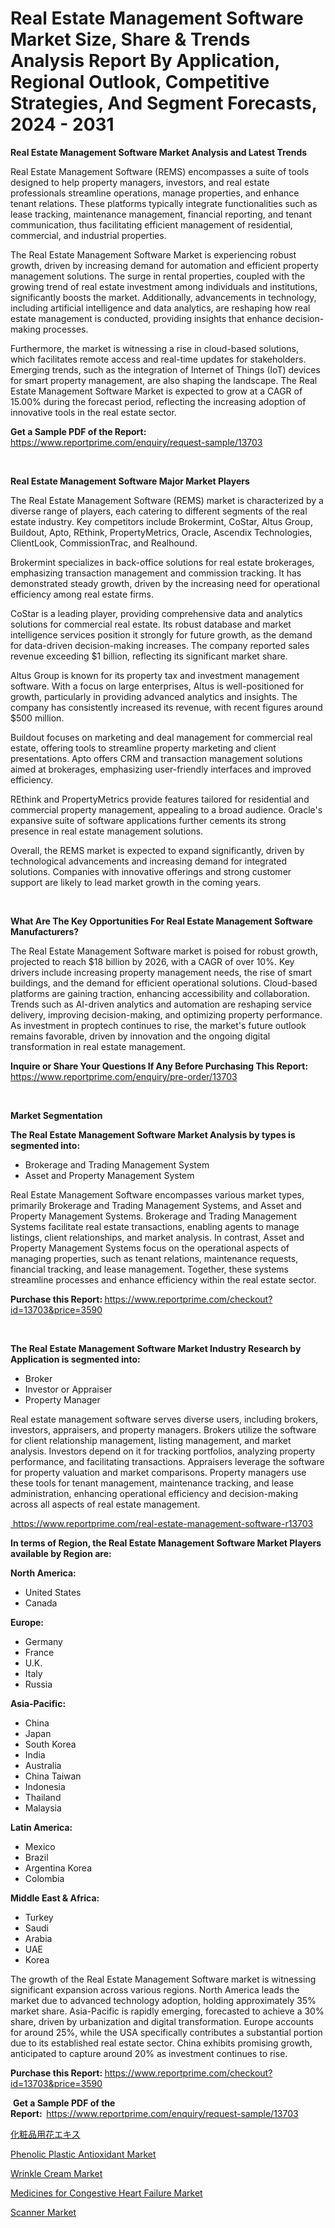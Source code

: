 <p><h1>Real Estate Management Software Market Size, Share & Trends Analysis Report By Application, Regional Outlook, Competitive Strategies, And Segment Forecasts, 2024 - 2031</h1></p><p><strong>Real Estate Management Software Market Analysis and Latest Trends</strong></p>
<p><p>Real Estate Management Software (REMS) encompasses a suite of tools designed to help property managers, investors, and real estate professionals streamline operations, manage properties, and enhance tenant relations. These platforms typically integrate functionalities such as lease tracking, maintenance management, financial reporting, and tenant communication, thus facilitating efficient management of residential, commercial, and industrial properties.</p><p>The Real Estate Management Software Market is experiencing robust growth, driven by increasing demand for automation and efficient property management solutions. The surge in rental properties, coupled with the growing trend of real estate investment among individuals and institutions, significantly boosts the market. Additionally, advancements in technology, including artificial intelligence and data analytics, are reshaping how real estate management is conducted, providing insights that enhance decision-making processes.</p><p>Furthermore, the market is witnessing a rise in cloud-based solutions, which facilitates remote access and real-time updates for stakeholders. Emerging trends, such as the integration of Internet of Things (IoT) devices for smart property management, are also shaping the landscape. The Real Estate Management Software Market is expected to grow at a CAGR of 15.00% during the forecast period, reflecting the increasing adoption of innovative tools in the real estate sector.</p></p>
<p><strong>Get a Sample PDF of the Report:&nbsp;</strong> <a href="https://www.reportprime.com/enquiry/request-sample/13703">https://www.reportprime.com/enquiry/request-sample/13703</a></p>
<p>&nbsp;</p>
<p><strong>Real Estate Management Software Major Market Players</strong></p>
<p><p>The Real Estate Management Software (REMS) market is characterized by a diverse range of players, each catering to different segments of the real estate industry. Key competitors include Brokermint, CoStar, Altus Group, Buildout, Apto, REthink, PropertyMetrics, Oracle, Ascendix Technologies, ClientLook, CommissionTrac, and Realhound. </p><p>Brokermint specializes in back-office solutions for real estate brokerages, emphasizing transaction management and commission tracking. It has demonstrated steady growth, driven by the increasing need for operational efficiency among real estate firms.</p><p>CoStar is a leading player, providing comprehensive data and analytics solutions for commercial real estate. Its robust database and market intelligence services position it strongly for future growth, as the demand for data-driven decision-making increases. The company reported sales revenue exceeding $1 billion, reflecting its significant market share.</p><p>Altus Group is known for its property tax and investment management software. With a focus on large enterprises, Altus is well-positioned for growth, particularly in providing advanced analytics and insights. The company has consistently increased its revenue, with recent figures around $500 million.</p><p>Buildout focuses on marketing and deal management for commercial real estate, offering tools to streamline property marketing and client presentations. Apto offers CRM and transaction management solutions aimed at brokerages, emphasizing user-friendly interfaces and improved efficiency.</p><p>REthink and PropertyMetrics provide features tailored for residential and commercial property management, appealing to a broad audience. Oracle's expansive suite of software applications further cements its strong presence in real estate management solutions.</p><p>Overall, the REMS market is expected to expand significantly, driven by technological advancements and increasing demand for integrated solutions. Companies with innovative offerings and strong customer support are likely to lead market growth in the coming years.</p></p>
<p>&nbsp;</p>
<p><strong>What Are The Key Opportunities For Real Estate Management Software Manufacturers?</strong></p>
<p><p>The Real Estate Management Software market is poised for robust growth, projected to reach $18 billion by 2026, with a CAGR of over 10%. Key drivers include increasing property management needs, the rise of smart buildings, and the demand for efficient operational solutions. Cloud-based platforms are gaining traction, enhancing accessibility and collaboration. Trends such as AI-driven analytics and automation are reshaping service delivery, improving decision-making, and optimizing property performance. As investment in proptech continues to rise, the market's future outlook remains favorable, driven by innovation and the ongoing digital transformation in real estate management.</p></p>
<p><strong>Inquire or Share Your Questions If Any Before Purchasing This Report:</strong> <a href="https://www.reportprime.com/enquiry/pre-order/13703">https://www.reportprime.com/enquiry/pre-order/13703</a></p>
<p>&nbsp;</p>
<p><strong>Market Segmentation</strong></p>
<p><strong>The Real Estate Management Software Market Analysis by types is segmented into:</strong></p>
<p><ul><li>Brokerage and Trading Management System</li><li>Asset and Property Management System</li></ul></p>
<p><p>Real Estate Management Software encompasses various market types, primarily Brokerage and Trading Management Systems, and Asset and Property Management Systems. Brokerage and Trading Management Systems facilitate real estate transactions, enabling agents to manage listings, client relationships, and market analysis. In contrast, Asset and Property Management Systems focus on the operational aspects of managing properties, such as tenant relations, maintenance requests, financial tracking, and lease management. Together, these systems streamline processes and enhance efficiency within the real estate sector.</p></p>
<p><strong>Purchase this Report:&nbsp;</strong><a href="https://www.reportprime.com/checkout?id=13703&price=3590">https://www.reportprime.com/checkout?id=13703&price=3590</a></p>
<p>&nbsp;</p>
<p><strong>The Real Estate Management Software Market Industry Research by Application is segmented into:</strong></p>
<p><ul><li>Broker</li><li>Investor or Appraiser</li><li>Property Manager</li></ul></p>
<p><p>Real estate management software serves diverse users, including brokers, investors, appraisers, and property managers. Brokers utilize the software for client relationship management, listing management, and market analysis. Investors depend on it for tracking portfolios, analyzing property performance, and facilitating transactions. Appraisers leverage the software for property valuation and market comparisons. Property managers use these tools for tenant management, maintenance tracking, and lease administration, enhancing operational efficiency and decision-making across all aspects of real estate management.</p></p>
<p><a href="https://www.reportprime.com/real-estate-management-software-r13703">&nbsp;https://www.reportprime.com/real-estate-management-software-r13703</a></p>
<p><strong>In terms of Region, the Real Estate Management Software Market Players available by Region are:</strong></p>
<p>
    <p> <strong> North America: </strong>
        <ul>
            <li>United States</li>
            <li>Canada</li>
        </ul>
        </p> 
    <p> <strong> Europe: </strong>
        <ul>
            <li>Germany</li>
            <li>France</li>
            <li>U.K.</li>
            <li>Italy</li>
            <li>Russia</li>
        </ul>
        </p> 
    <p> <strong> Asia-Pacific: </strong>
        <ul>
            <li>China</li>
            <li>Japan</li>
            <li>South Korea</li>
            <li>India</li>
            <li>Australia</li>
            <li>China Taiwan</li>
            <li>Indonesia</li>
            <li>Thailand</li>
            <li>Malaysia</li>
        </ul>
        </p> 
    <p> <strong> Latin America: </strong>
        <ul>
            <li>Mexico</li>
            <li>Brazil</li>
            <li>Argentina Korea</li>
            <li>Colombia</li>
        </ul>
        </p> 
    <p> <strong> Middle East & Africa: </strong>
        <ul>
            <li>Turkey</li>
            <li>Saudi</li>
            <li>Arabia</li>
            <li>UAE</li>
            <li>Korea</li>
        </ul>
    </p>
    </p>
<p><p>The growth of the Real Estate Management Software market is witnessing significant expansion across various regions. North America leads the market due to advanced technology adoption, holding approximately 35% market share. Asia-Pacific is rapidly emerging, forecasted to achieve a 30% share, driven by urbanization and digital transformation. Europe accounts for around 25%, while the USA specifically contributes a substantial portion due to its established real estate sector. China exhibits promising growth, anticipated to capture around 20% as investment continues to rise.</p></p>
<p><strong>Purchase this Report: </strong><a href="https://www.reportprime.com/checkout?id=13703&price=3590">https://www.reportprime.com/checkout?id=13703&price=3590</a></p>
<p>&nbsp;<strong>Get a Sample PDF of the Report:&nbsp;&nbsp;</strong><a href="https://www.reportprime.com/enquiry/request-sample/13703">https://www.reportprime.com/enquiry/request-sample/13703</a></p>
<p><strong></strong></p>
<p><p><a href="https://medium.com/@dfg5fff/floral-extract-for-cosmetics-market-%E3%81%AF-%E3%82%B3%E3%82%B9%E3%83%88%E7%AE%A1%E7%90%86%E3%81%A8%E5%8A%B9%E7%8E%87%E5%90%91%E4%B8%8A%E3%82%92%E5%84%AA%E5%85%88%E3%81%97%E3%81%BE%E3%81%99-%E3%81%95%E3%82%89%E3%81%AB-%E5%A0%B1%E5%91%8A%E6%9B%B8%E3%81%AF%E5%B8%82%E5%A0%B4%E3%81%AE%E9%9C%80%E8%A6%81%E9%9D%A2%E3%81%A8%E4%BE%9B%E7%B5%A6%E9%9D%A2%E3%81%AE%E4%B8%A1%E6%96%B9%E3%82%92%E3%82%AB%E3%83%90%E3%83%BC%E3%81%97%E3%81%A6%E3%81%84%E3%81%BE%E3%81%99-floral-5208a46fdf3b">化粧品用花エキス</a></p><p><a href="https://medium.com/@audieyost2008/the-phenolic-plastic-antioxidant-market-has-witnessed-significant-growth-in-recent-years-and-573391e26966">Phenolic Plastic Antioxidant Market</a></p><p><a href="https://issuu.com/reportprime-2/docs/wrinkle-cream-market-size-2030.pptx_abf7f401104c57">Wrinkle Cream Market</a></p><p><a href="https://github.com/LilianFaulkner65/Market-Research-Report-List-1/blob/main/medicines-for-congestive-heart-failure-market.md">Medicines for Congestive Heart Failure Market</a></p><p><a href="https://www.linkedin.com/pulse/scanner-market-trends-analysis-opportunities-challenges-future-wyezc?trackingId=%2BfRRzuYYTlG91eLn0%2FsJyA%3D%3D">Scanner Market</a></p></p>